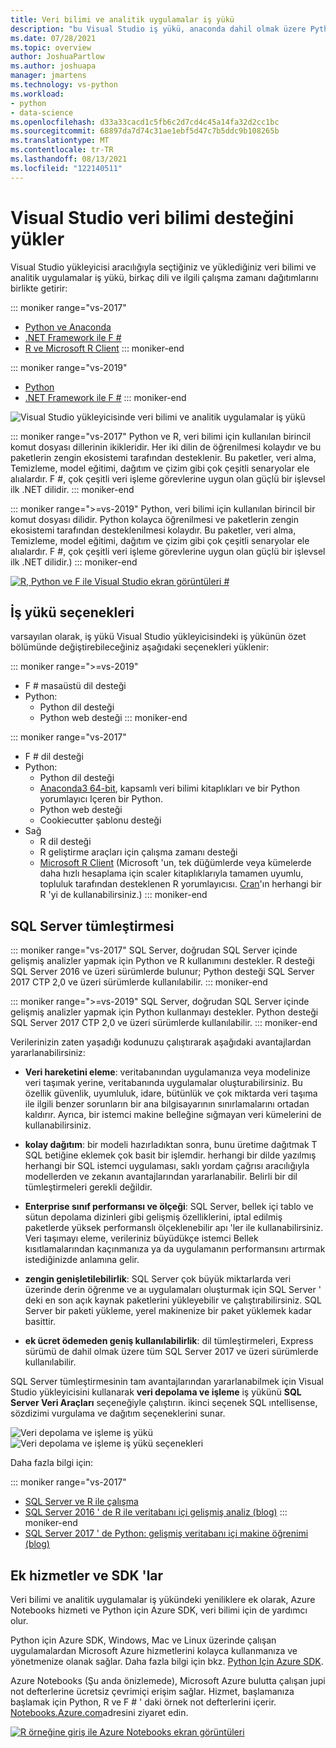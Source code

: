 ```yaml
---
title: Veri bilimi ve analitik uygulamalar iş yükü
description: "bu Visual Studio iş yükü, anaconda dahil olmak üzere Python, F # ve ilgili çalışma zamanı dağıtımlarını birlikte getirir. (R yalnızca Visual Studio 2017 ' ye de dahildir.)"
ms.date: 07/28/2021
ms.topic: overview
author: JoshuaPartlow
ms.author: joshuapa
manager: jmartens
ms.technology: vs-python
ms.workload:
- python
- data-science
ms.openlocfilehash: d33a33cacd1c5fb6c2d7cd4c45a14fa32d2cc1bc
ms.sourcegitcommit: 68897da7d74c31ae1ebf5d47c7b5ddc9b108265b
ms.translationtype: MT
ms.contentlocale: tr-TR
ms.lasthandoff: 08/13/2021
ms.locfileid: "122140511"
---
```

# <a name="install-data-science-support-in-visual-studio"></a>Visual Studio veri bilimi desteğini yükler

Visual Studio yükleyicisi aracılığıyla seçtiğiniz ve yüklediğiniz veri bilimi ve analitik uygulamalar iş yükü, birkaç dili ve ilgili çalışma zamanı dağıtımlarını birlikte getirir:

::: moniker range="vs-2017"
- [Python ve Anaconda](../python/overview-of-python-tools-for-visual-studio.md)
- [.NET Framework ile F #](/dotnet/fsharp/)
- [R ve Microsoft R Client](../rtvs/index.md)
::: moniker-end

::: moniker range="vs-2019"
- [Python](../python/overview-of-python-tools-for-visual-studio.md)
- [.NET Framework ile F #](/dotnet/fsharp/)
::: moniker-end

![Visual Studio yükleyicisinde veri bilimi ve analitik uygulamalar iş yükü](media/workload/data-science-workload.png)

::: moniker range="vs-2017"
Python ve R, veri bilimi için kullanılan birincil komut dosyası dillerinin ikikleridir. Her iki dilin de öğrenilmesi kolaydır ve bu paketlerin zengin ekosistemi tarafından desteklenir. Bu paketler, veri alma, Temizleme, model eğitimi, dağıtım ve çizim gibi çok çeşitli senaryolar ele alıalardır. F #, çok çeşitli veri işleme görevlerine uygun olan güçlü bir işlevsel ilk .NET dilidir.
::: moniker-end

::: moniker range=">=vs-2019"
Python, veri bilimi için kullanılan birincil bir komut dosyası dilidir. Python kolayca öğrenilmesi ve paketlerin zengin ekosistemi tarafından desteklenilmesi kolaydır. Bu paketler, veri alma, Temizleme, model eğitimi, dağıtım ve çizim gibi çok çeşitli senaryolar ele alıalardır. F #, çok çeşitli veri işleme görevlerine uygun olan güçlü bir işlevsel ilk .NET dilidir.)
::: moniker-end

<!--Note link on the image because this one is large -->
[![R, Python ve F ile Visual Studio ekran görüntüleri #](media/workload/data-science-workload-screens.png)](media/workload/data-science-workload-screens.png#lightbox)

## <a name="workload-options"></a>İş yükü seçenekleri

varsayılan olarak, iş yükü Visual Studio yükleyicisindeki iş yükünün özet bölümünde değiştirebileceğiniz aşağıdaki seçenekleri yüklenir:

::: moniker range=">=vs-2019"
- F # masaüstü dil desteği
- Python:
  - Python dil desteği
  - Python web desteği
::: moniker-end

::: moniker range="vs-2017"
- F # dil desteği
- Python:
  - Python dil desteği
  - [Anaconda3 64-bit](https://anaconda.com), kapsamlı veri bilimi kitaplıkları ve bir Python yorumlayıcı Içeren bir Python.
  - Python web desteği
  - Cookiecutter şablonu desteği
- Sağ
  - R dil desteği
  - R geliştirme araçları için çalışma zamanı desteği
  - [Microsoft R Client](/machine-learning-server/r-client/what-is-microsoft-r-client) (Microsoft 'un, tek düğümlerde veya kümelerde daha hızlı hesaplama için scaler kitaplıklarıyla tamamen uyumlu, topluluk tarafından desteklenen R yorumlayıcısı. [Cran](https://cran.r-project.org/)'ın herhangi bir R 'yi de kullanabilirsiniz.)
::: moniker-end

## <a name="sql-server-integration"></a>SQL Server tümleştirmesi

::: moniker range="vs-2017"
SQL Server, doğrudan SQL Server içinde gelişmiş analizler yapmak için Python ve R kullanımını destekler. R desteği SQL Server 2016 ve üzeri sürümlerde bulunur; Python desteği SQL Server 2017 CTP 2,0 ve üzeri sürümlerde kullanılabilir.
::: moniker-end

::: moniker range=">=vs-2019"
SQL Server, doğrudan SQL Server içinde gelişmiş analizler yapmak için Python kullanmayı destekler. Python desteği SQL Server 2017 CTP 2,0 ve üzeri sürümlerde kullanılabilir.
::: moniker-end

Verilerinizin zaten yaşadığı kodunuzu çalıştırarak aşağıdaki avantajlardan yararlanabilirsiniz:

- **Veri hareketini eleme**: veritabanından uygulamanıza veya modelinize veri taşımak yerine, veritabanında uygulamalar oluşturabilirsiniz. Bu özellik güvenlik, uyumluluk, idare, bütünlük ve çok miktarda veri taşıma ile ilgili benzer sorunların bir ana bilgisayarının sınırlamalarını ortadan kaldırır. Ayrıca, bir istemci makine belleğine sığmayan veri kümelerini de kullanabilirsiniz.

- **kolay dağıtım**: bir modeli hazırladıktan sonra, bunu üretime dağıtmak T SQL betiğine eklemek çok basit bir işlemdir. herhangi bir dilde yazılmış herhangi bir SQL istemci uygulaması, saklı yordam çağrısı aracılığıyla modellerden ve zekanın avantajlarından yararlanabilir. Belirli bir dil tümleştirmeleri gerekli değildir.

- **Enterprise sınıf performansı ve ölçeği**: SQL Server, bellek içi tablo ve sütun depolama dizinleri gibi gelişmiş özelliklerini, iptal edilmiş paketlerde yüksek performanslı ölçeklenebilir apı 'ler ile kullanabilirsiniz. Veri taşımayı eleme, verileriniz büyüdükçe istemci Bellek kısıtlamalarından kaçınmanıza ya da uygulamanın performansını artırmak istediğinizde anlamına gelir.

- **zengin genişletilebilirlik**: SQL Server çok büyük miktarlarda veri üzerinde derin öğrenme ve aı uygulamaları oluşturmak için SQL Server ' deki en son açık kaynak paketlerini yükleyebilir ve çalıştırabilirsiniz. SQL Server bir paketi yükleme, yerel makinenize bir paket yüklemek kadar basittir.

- **ek ücret ödemeden geniş kullanılabilirlik**: dil tümleştirmeleri, Express sürümü de dahil olmak üzere tüm SQL Server 2017 ve üzeri sürümlerde kullanılabilir.

SQL Server tümleştirmesinin tam avantajlarından yararlanabilmek için Visual Studio yükleyicisini kullanarak **veri depolama ve işleme** iş yükünü **SQL Server Veri Araçları** seçeneğiyle çalıştırın. ikinci seçenek SQL ıntellisense, sözdizimi vurgulama ve dağıtım seçeneklerini sunar.

![Veri depolama ve işleme iş yükü](media/workload/data-storage-workload.png) &nbsp;&nbsp;&nbsp;&nbsp; ![Veri depolama ve işleme iş yükü seçenekleri](media/workload/data-storage-workload-options.png)

Daha fazla bilgi için:

::: moniker range="vs-2017"
- [SQL Server ve R ile çalışma](../rtvs/integrating-sql-server-with-r.md)
- [SQL Server 2016 ' de R ile veritabanı içi gelişmiş analiz (blog)](https://blogs.technet.microsoft.com/dataplatforminsider/2016/03/29/in-database-advanced-analytics-with-r-in-sql-server-2016/)
::: moniker-end
- [SQL Server 2017 ' de Python: gelişmiş veritabanı içi makine öğrenimi (blog)](https://blogs.technet.microsoft.com/dataplatforminsider/2017/04/19/python-in-sql-server-2017-enhanced-in-database-machine-learning/)

## <a name="additional-services-and-sdks"></a>Ek hizmetler ve SDK 'lar

Veri bilimi ve analitik uygulamalar iş yükündeki yeniliklere ek olarak, Azure Notebooks hizmeti ve Python için Azure SDK, veri bilimi için de yardımcı olur.

Python için Azure SDK, Windows, Mac ve Linux üzerinde çalışan uygulamalardan Microsoft Azure hizmetlerini kolayca kullanmanıza ve yönetmenize olanak sağlar. Daha fazla bilgi için bkz. [Python Için Azure SDK](/azure/python/).

Azure Notebooks (Şu anda önizlemede), Microsoft Azure bulutta çalışan jupi not defterlerine ücretsiz çevrimiçi erişim sağlar. Hizmet, başlamanıza başlamak için Python, R ve F # ' daki örnek not defterlerini içerir. [Notebooks.Azure.com](https://notebooks.azure.com/)adresini ziyaret edin.

<!--Note link on the image because this one is large -->
[![R örneğine giriş ile Azure Notebooks ekran görüntüleri](media/workload/data-science-workload-notebooks.png)](media/workload/data-science-workload-notebooks.png#lightbox)
